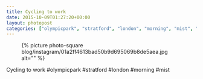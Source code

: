 ```yaml
---
title: Cycling to work
date: 2015-10-09T01:27:20+00:00
layout: photopost
categories: ["olympicpark", "stratford", "london", "morning", "mist", "photos", "instagram"]
---
```


<figure class="photo photo--square">
  {% picture photo-square blog/instagram/01a2ff4613bad50b9d695069b8de5aea.jpg alt="" %}
</figure>

Cycling to work
#olympicpark #stratford #london #morning #mist
